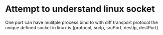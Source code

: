 # Attempt to understand linux socket
One port can have mulitple process bind to with diff transport protocol
the unique defined socket in linux is 
   (protocol, srcIp, srcPort, destIp, destPort)

